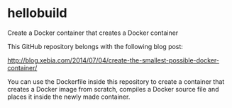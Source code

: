 hellobuild
==========

Create a Docker container that creates a Docker container

This GitHub repository belongs with the following blog post:

http://blog.xebia.com/2014/07/04/create-the-smallest-possible-docker-container/

You can use the Dockerfile inside this repository to create a container that creates a Docker image from scratch, compiles a Docker source file and places it inside the newly made container.
